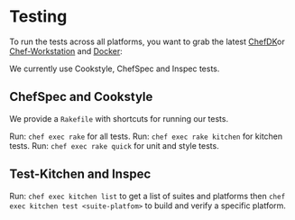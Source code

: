 # Testing

To run the tests across all platforms, you want to grab the latest [ChefDK](https://downloads.chef.io/tools/chefdk])or [Chef-Workstation](https://downloads.chef.io/tools/workstation) and [Docker](https://docs.docker.com/get-docker/):

We currently use Cookstyle, ChefSpec and Inspec tests.

## ChefSpec and Cookstyle

We provide a `Rakefile` with shortcuts for running our tests.

Run: `chef exec rake` for all tests.
Run: `chef exec rake kitchen` for kitchen tests.
Run: `chef exec rake quick` for unit and style tests.

## Test-Kitchen and Inspec

Run: `chef exec kitchen list` to get a list of suites and platforms then `chef exec kitchen test <suite-platfom>` to build and verify a specific platform.
